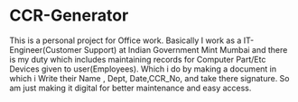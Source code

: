 # CCR-Generator
This is a personal project for Office work. Basically I work as a IT-Engineer(Customer Support) at Indian Government Mint Mumbai and there is my duty which includes maintaining records for Computer Part/Etc Devices given to user(Employees). Which i do by making a document in which i Write their Name , Dept, Date,CCR_No, and take there signature. So am just making it digital for better maintenance and easy access.
